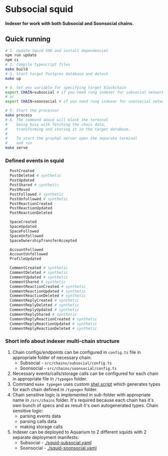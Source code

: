 # Subsocial squid

#### Indexer for work with both Subsocial and Soonsocial chains. 

## Quick running

```bash
# 1. Update Squid SDK and install dependencies
npm run update
npm ci
# 2. Compile typescript files
make build
# 3. Start target Postgres database and detach
make up

# 4. Set env variable for specifying target blockchain
export CHAIN=subsocial # if you need rung indexer for subsocial network
# or
export CHAIN=soonsocial # if you need rung indexer for soonsocial network

# 5. Start the processor
make process
# 6. The command above will block the terminal
#    being busy with fetching the chain data, 
#    transforming and storing it in the target database.
#
#    To start the graphql server open the separate terminal
#    and run
make serve
```

### Defined events in squid
```graphql
  PostCreated
  PostDeleted # synthetic
  PostUpdated
  PostShared # synthetic
  PostMoved
  PostFollowed # synthetic
  PostUnfollowed # synthetic
  PostReactionCreated
  PostReactionUpdated
  PostReactionDeleted

  SpaceCreated
  SpaceUpdated
  SpaceFollowed
  SpaceUnfollowed
  SpaceOwnershipTransferAccepted

  AccountFollowed
  AccountUnfollowed
  ProfileUpdated

  CommentCreated # synthetic
  CommentDeleted # synthetic
  CommentUpdated # synthetic
  CommentShared # synthetic
  CommentReactionCreated # synthetic
  CommentReactionUpdated # synthetic
  CommentReactionDeleted # synthetic
  CommentReplyCreated # synthetic
  CommentReplyDeleted # synthetic
  CommentReplyUpdated # synthetic
  CommentReplyShared # synthetic
  CommentReplyReactionCreated # synthetic
  CommentReplyReactionUpdated # synthetic
  CommentReplyReactionDeleted # synthetic
```

### Short info about indexer multi-chain structure

1. Chain configs/endpoints can be configured in `config.ts` file in appropriate folder of necessary chain:
    - Subsocial - `src/chains/subsocial/config.ts`
    - Soonsocial - `src/chains/soonsocial/config.ts`
2. Necessary events/calls/storage calls can be configured for each chain in appropriate file in `/typegen` folder.
3. Command `make typegen` uses custom [shel script](./scripts/typegen.sh) which generates types for each chain defined in `/typegen` folder.
4. Chain sensitive logic is implemented in sub-folder with appropriate name in `/src/chains` folder. 
It's required because each chain has it's own bunch of specs and as result it's own autogenerated types.
Chain sensitive logic:
   - parsing events data
   - parsing calls data
   - making storage calls
5. Indexer can be deployed to Aquarium to 2 different squids with 2 separate deployment manifests:
   - Subsocial - [./squid-subsocial.yaml](./squid-subsocial.yaml)
   - Soonsocial - [./squid-soonsocial.yaml](./squid-soonsocial.yaml)
   